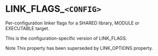   

# LINK_FLAGS_```<CONFIG>```  
Per-configuration linker flags for a SHARED library, MODULE or
EXECUTABLE target.  

This is the configuration-specific version of LINK_FLAGS.  


Note
This property has been superseded by LINK_OPTIONS property.
  

